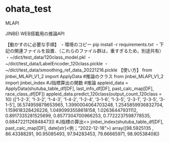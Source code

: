 # ohata_test
MLAPI

JINBEI WEB搭載用の推論API


【動かすのに必要な手順】
・環境のコピー pip install -r requirements.txt
・下記の関連ファイルを設置．（これらのファイル群は，重すぎるため，別途共有）
 ・~/dict/test_data/120class_model.pkl
 ・~/dict/test_data/LabelEncoder_120class.pickle
 ・~/dict/test_data/smoothing_ref_data_20221216.pickle
【使い方】
from jinbei_MLAPI_V1_2 import ApplyData #推論のクラス
from jinbei_MLAPI_V1_2 import jinbei_index #J指標算出の関数
#推論
appleid_data = ApplyData(shutuba_table_df[DF], last_info_df[DF], past_calc_map[DF], race_class_df[DF])
appleid_data.predict_120class(output_count_120class = 10)
([‘1-2-3’,
  ‘1-3-2’,
  ‘1-4-3’,
  ‘1-4-2’,
  ‘1-2-4’,
  ‘3-1-6’,
  ‘1-3-5’,
  ‘2-3-1’,
  ‘2-3-5’,
  ‘3-1-5’],
 [6.574959879653965,
  1.3990004064703248,
  1.2545859936832704,
  1.159618328426226,
  1.0490993558618158,
  1.02636447931112,
  0.8917335281525699,
  0.8577304700966253,
  0.7722237598778535,
  0.6847221126848473])
#J指標の算出<>
jinbei_index(shutuba_table_df[DF],  past_calc_map[DF], date[str]<例；“2022-12-18”>)
array([98.5925135 , 86.43388291, 90.95085493, 97.94283453, 79.66665971,
       98.90538408])
